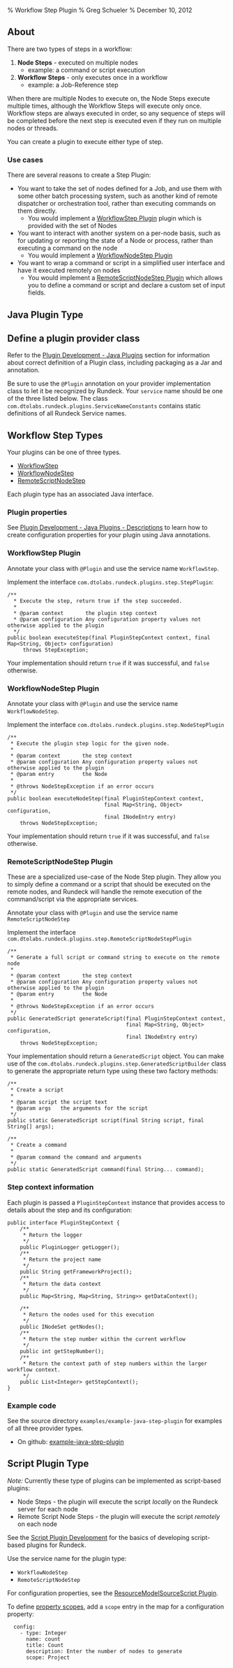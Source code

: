 % Workflow Step Plugin
% Greg Schueler
% December 10, 2012

## About 

There are two types of steps in a workflow:

1. **Node Steps** -  executed on multiple nodes
    * example: a command or script execution
2. **Workflow Steps** -  only executes once in a workflow
    * example: a Job-Reference step

When there are multiple Nodes to execute on, the Node Steps execute multiple
times, although the Workflow Steps will execute only once. Workflow steps
are always executed in order, so any sequence of steps will be completed
before the next step is executed even if they run on multiple nodes or threads.

You can create a plugin to execute either type of step.

### Use cases

There are several reasons to create a Step Plugin:

* You want to take the set of nodes defined for a Job, and use them with some other batch processing system, such as another kind of remote dispatcher or orchestration tool, rather than executing commands on them directly.
    * You would implement a [WorkflowStep Plugin](#workflowstep-plugin) plugin which is provided with the set of Nodes
* You want to interact with another system on a per-node basis, such as for updating or reporting the state of a Node or process, rather than executing a command on the node
    * You would implement a [WorkflowNodeStep Plugin](#workflownodestep-plugin)
* You want to wrap a command or script in a simplified user interface and have it executed remotely on nodes
    * You would implement a [RemoteScriptNodeStep Plugin](#remotescriptnodestep-plugin) which allows you to define a command or script and declare a custom set of input fields.

## Java Plugin Type

## Define a plugin provider class

Refer to the [Plugin Development - Java Plugins](plugin-development.html#java-plugin-development)
 section for information about correct
definition of a Plugin class, including packaging as a Jar and annotation.

Be sure to use the `@Plugin` annotation on your provider implementation class
to let it be recognized by Rundeck. Your `service` name should be one of the
three listed below.  The class
`com.dtolabs.rundeck.plugins.ServiceNameConstants` contains static definitions
of all Rundeck Service names.

## Workflow Step Types

Your plugins can be one of three types.

* [WorkflowStep](#workflowstep-plugin)
* [WorkflowNodeStep](#workflownodestep-plugin)
* [RemoteScriptNodeStep](#remotescriptnodestep-plugin)

Each plugin type has an associated Java interface.

### Plugin properties

See [Plugin Development - Java Plugins - Descriptions](plugin-development.html#plugin-descriptions)
to learn how to create configuration properties for your plugin using Java annotations.

### WorkflowStep Plugin

Annotate your class with `@Plugin` and use the service name `WorkflowStep`.

Implement the interface `com.dtolabs.rundeck.plugins.step.StepPlugin`:

~~~~~~ {.java}
/**
  * Execute the step, return true if the step succeeded.
  *
  * @param context       the plugin step context
  * @param configuration Any configuration property values not otherwise applied to the plugin
  */
public boolean executeStep(final PluginStepContext context, final Map<String, Object> configuration)
     throws StepException;
~~~~~~~~~

Your implementation should return `true` if it was successful, and `false` otherwise.

### WorkflowNodeStep Plugin

Annotate your class with `@Plugin` and use the service name `WorkflowNodeStep`.

Implement the interface `com.dtolabs.rundeck.plugins.step.NodeStepPlugin`

~~~~~ {.java}
/**
 * Execute the plugin step logic for the given node.
 *
 * @param context       the step context
 * @param configuration Any configuration property values not otherwise applied to the plugin
 * @param entry         the Node
 *
 * @throws NodeStepException if an error occurs
 */
public boolean executeNodeStep(final PluginStepContext context,
                               final Map<String, Object> configuration,
                               final INodeEntry entry)
    throws NodeStepException;
~~~~~~

Your implementation should return `true` if it was successful, and `false` otherwise.

### RemoteScriptNodeStep Plugin

These are a specialized use-case of the Node Step
plugin.  They allow you to simply define a command or a script that should be
executed on the remote nodes, and Rundeck will handle the remote execution of the
command/script via the appropriate services.
    
Annotate your class with `@Plugin` and use the service name `RemoteScriptNodeStep`

Implement the interface `com.dtolabs.rundeck.plugins.step.RemoteScriptNodeStepPlugin`

~~~~ {.java}
/**
 * Generate a full script or command string to execute on the remote node
 *
 * @param context       the step context
 * @param configuration Any configuration property values not otherwise applied to the plugin
 * @param entry         the Node
 *
 * @throws NodeStepException if an error occurs
 */
public GeneratedScript generateScript(final PluginStepContext context,
                                      final Map<String, Object> configuration,
                                      final INodeEntry entry)
    throws NodeStepException;
~~~~~~~

Your implementation should return a `GeneratedScript` object.  You can make use of the 
`com.dtolabs.rundeck.plugins.step.GeneratedScriptBuilder` class to generate the appropriate return type using these
two factory methods:

~~~~~~ {.java}
/**
 * Create a script
 *
 * @param script the script text
 * @param args   the arguments for the script
 */
public static GeneratedScript script(final String script, final String[] args);
 
/**
 * Create a command
 *
 * @param command the command and arguments
 */
public static GeneratedScript command(final String... command);
~~~~~~~~

### Step context information

Each plugin is passed a `PluginStepContext` instance that provides access to
details about the step and its configuration:

~~~~ {.java}
public interface PluginStepContext {
    /**
     * Return the logger
     */
    public PluginLogger getLogger();
    /**
     * Return the project name
     */
    public String getFrameworkProject();
    /**
     * Return the data context
     */
    public Map<String, Map<String, String>> getDataContext();
 
    /**
     * Return the nodes used for this execution
     */
    public INodeSet getNodes();
    /**
     * Return the step number within the current workflow
     */
    public int getStepNumber();
    /**
     * Return the context path of step numbers within the larger workflow context.
     */
    public List<Integer> getStepContext();
}
~~~~~~

### Example code

See the source directory `examples/example-java-step-plugin` for
examples of all three provider types.

* On github: [example-java-step-plugin](https://github.com/dtolabs/rundeck/tree/development/examples/example-java-step-plugin) 

## Script Plugin Type

*Note:* Currently these type of plugins can be implemented as script-based plugins:

* Node Steps - the plugin will execute the script *locally* on the Rundeck server for each node
* Remote Script Node Steps - the plugin will execute the script *remotely* on each node

See the [Script Plugin Development](plugin-development.html#script-plugin-development) 
for the basics of developing script-based plugins for Rundeck.

Use the service name for the plugin type:

* `WorkflowNodeStep`
* `RemoteScriptNodeStep`

For configuration properties, see the [ResourceModelSourceScript Plugin](resource-model-source-plugin.html#configurable-resource-model-source-script-plugin).

To define [property scopes](plugin-annotations.html#property-scopes), 
add a `scope` entry in the map for a configuration property:

~~~~ {.yaml}
  config:
    - type: Integer
      name: count
      title: Count
      description: Enter the number of nodes to generate
      scope: Project
~~~~~~~~


